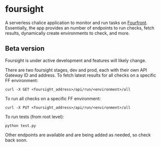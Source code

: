 # foursight #

A serverless chalice application to monitor and run tasks on [Fourfront](https://github.com/4dn-dcic/fourfront). Essentially, the app provides an number of endpoints to run checks, fetch results, dynamically create environments to check, and more.

## Beta version

Foursight is under active development and features will likely change.

There are two foursight stages, dev and prod, each with their own API Gateway ID and address. To fetch latest results for all checks on a specific FF environment:
```
curl -X GET <foursight_address>/api/run/<environment>/all
```

To run all checks on a specific FF environment:
```
curl -X PUT <foursight_address>/api/run/<environment>/all
```

To run tests (from root level):
```
python test.py
```

Other endpoints are available and are being added as needed, so check back soon.
